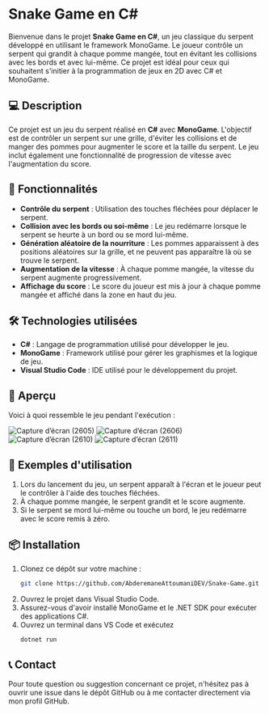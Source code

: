 # Snake Game en C#

Bienvenue dans le projet **Snake Game en C#**, un jeu classique du serpent développé en utilisant le framework MonoGame. Le joueur contrôle un serpent qui grandit à chaque pomme mangée, tout en évitant les collisions avec les bords et avec lui-même. Ce projet est idéal pour ceux qui souhaitent s'initier à la programmation de jeux en 2D avec C# et MonoGame.

## 💻 Description

Ce projet est un jeu du serpent réalisé en **C#** avec **MonoGame**. L'objectif est de contrôler un serpent sur une grille, d'éviter les collisions et de manger des pommes pour augmenter le score et la taille du serpent. Le jeu inclut également une fonctionnalité de progression de vitesse avec l'augmentation du score.

## 🚀 Fonctionnalités

- **Contrôle du serpent** : Utilisation des touches fléchées pour déplacer le serpent.
- **Collision avec les bords ou soi-même** : Le jeu redémarre lorsque le serpent se heurte à un bord ou se mord lui-même.
- **Génération aléatoire de la nourriture** : Les pommes apparaissent à des positions aléatoires sur la grille, et ne peuvent pas apparaître là où se trouve le serpent.
- **Augmentation de la vitesse** : À chaque pomme mangée, la vitesse du serpent augmente progressivement.
- **Affichage du score** : Le score du joueur est mis à jour à chaque pomme mangée et affiché dans la zone en haut du jeu.

## 🛠️ Technologies utilisées

- **C#** : Langage de programmation utilisé pour développer le jeu.
- **MonoGame** : Framework utilisé pour gérer les graphismes et la logique de jeu.
- **Visual Studio Code** : IDE utilisé pour le développement du projet.

## 🎨 Aperçu

Voici à quoi ressemble le jeu pendant l'exécution :

![Capture d’écran (2605)](https://github.com/user-attachments/assets/3cee5c21-e3a4-4638-b469-683b873687d6)
![Capture d’écran (2606)](https://github.com/user-attachments/assets/9a4229ad-9e70-42af-851a-f41ae73c9c84)
![Capture d’écran (2610)](https://github.com/user-attachments/assets/669ddcdf-5f0a-47e6-882f-119be2775b14)
![Capture d’écran (2611)](https://github.com/user-attachments/assets/8a3d84a3-ec5a-4bdd-ae92-c356dcdeb745)



## 📝 Exemples d'utilisation

1. Lors du lancement du jeu, un serpent apparaît à l'écran et le joueur peut le contrôler à l'aide des touches fléchées.
2. À chaque pomme mangée, le serpent grandit et le score augmente.
3. Si le serpent se mord lui-même ou touche un bord, le jeu redémarre avec le score remis à zéro.

## 📦 Installation

1. Clonez ce dépôt sur votre machine :
   ```bash
   git clone https://github.com/AbderemaneAttoumaniDEV/Snake-Game.git
2. Ouvrez le projet dans Visual Studio Code.
3. Assurez-vous d'avoir installé MonoGame et le .NET SDK pour exécuter des applications C#.
4. Ouvrez un terminal dans VS Code et exécutez
   ```bash
   dotnet run
## 📞 Contact
Pour toute question ou suggestion concernant ce projet, n'hésitez pas à ouvrir une issue dans le dépôt GitHub ou à me contacter directement via mon profil GitHub.
